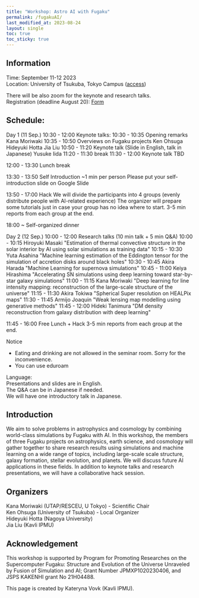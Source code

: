```yaml
---
title: "Workshop: Astro AI with Fugaku"
permalink: /fugakuAI/
last_modified_at: 2023-08-24
layout: single
toc: true
toc_sticky: true
---
```



## Information
Time: September 11-12 2023 \
Location: University of Tsukuba, Tokyo Campus ([access](https://www.tsukuba.ac.jp/en/about/campus-access/tokyo-campus/)) 

There will be also zoom for the keynote and research talks. \
Registration (deadline August 20): [Form](https://forms.gle/cQyGPbpcSgtWtXcr8) 

## Schedule:
Day 1 (11 Sep.)
10:30 - 12:00 Keynote talks:
10:30 - 10:35 Opening remarks
		Kana Moriwaki
10:35 - 10:50  Overviews on Fugaku projects
		Ken Ohsuga
		Hideyuki Hotta
		Jia Liu
10:50 - 11:20  Keynote talk (Slide in English, talk in Japanese)
		Yusuke Iida
11:20 - 11:30  break
11:30 - 12:00  Keynote talk
		TBD

12:00 - 13:30 Lunch break

13:30 - 13:50 Self Introduction
~1 min per person
Please put your self-introduction slide on Google Slide

13:50 - 17:00 Hack
We will divide the participants into 4 groups (evenly distribute people with AI-related experience)
The organizer will prepare some tutorials just in case your group has no idea where to start.
3-5 min reports from each group at the end.

18:00 ~
	Self-organized dinner

Day 2 (12 Sep.)
10:00 - 12:00 Research talks (10 min talk + 5 min Q&A)
10:00 - 10:15
Hiroyuki Masaki "Estimation of thermal convective structure in the solar interior by AI using solar simulations as training data"
10:15 - 10:30
Yuta Asahina "Machine learning estimation of the Eddington tensor for the simulation of accretion disks around black holes"
10:30 - 10:45
Akira Harada "Machine Learning for supernova simulations"
10:45 - 11:00
Keiya Hirashima "Accelerating SN simulations using deep learning toward star-by-star galaxy simulations"
11:00 - 11:15
Kana Moriwaki "Deep learning for line intensity mapping: reconstruction of the large-scale structure of the universe"
11:15 - 11:30
Akira Tokiwa "Spherical Super resolution on HEALPix maps"
11:30 - 11:45
Armijo Joaquin "Weak lensing map modelling using generative methods"
11:45 - 12:00
Hideki Tanimura "DM density reconstruction from galaxy distribution with deep learning"

11:45 - 16:00 Free Lunch + Hack
3-5 min reports from each group at the end.

Notice
- Eating and drinking are not allowed in the seminar room. Sorry for the inconvenience.
- You can use eduroam

Language: \
Presentations and slides are in English. \
The Q&A can be in Japanese if needed. \
We will have one introductory talk in Japanese.

## Introduction
We aim to solve problems in astrophysics and cosmology by combining world-class simulations by Fugaku with AI. In this workshop, the members of three Fugaku projects on astrophysics, earth science, and cosmology will gather together to share research results using simulations and machine learning on a wide range of topics, including large-scale scale structure, galaxy formation, stellar evolution, and planets. We will discuss future AI applications in these fields. In addition to keynote talks and research presentations, we will have a collaborative hack session. 

## Organizers
Kana Moriwaki (UTAP/RESCEU, U Tokyo) - Scientific Chair \
Ken Ohsuga (University of Tsukuba) - Local Organizer\
Hideyuki Hotta (Nagoya University)\
Jia Liu (Kavli IPMU)

## Acknowledgement 
This workshop is supported by Program for Promoting Researches on the Supercomputer Fugaku: Structure and Evolution of the Universe Unraveled by Fusion of Simulation and AI; Grant Number JPMXP1020230406, and JSPS KAKENHI grant No 21H04488.

This page is created by Kateryna Vovk (Kavli IPMU).
